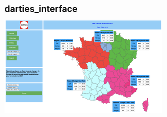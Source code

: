 # darties_interface



<img src="static/images/accueil.png" alt="Markdown Monster icon" style="float: left; margin-right: 10px;" />